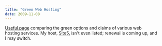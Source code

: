 ```yaml
---
title: "Green Web Hosting"
date: 2009-11-08
---
```

<a href="http://www.paystolivegreen.com/2009/06/green-web-hosting-comparison/">Useful page</a> comparing the green options and claims of various web hosting services. My host, <a href="http://www.site5.com">Site5</a>, isn't even listed; renewal is coming up, and I may switch.
